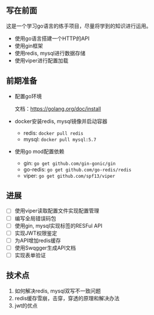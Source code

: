 ## 写在前面

这是一个学习go语言的练手项目，尽量将学到的知识进行运用。

- 使用go语言搭建一个HTTP的API
- 使用gin框架
- 使用redis, mysql进行数据存储
- 使用viper进行配置加载

## 前期准备
- 配置go环境

  文档：https://golang.org/doc/install

- docker安装redis, mysql镜像并启动容器
  - redis: `docker pull redis`
  - mysql: `docker pull mysql:5.7`

- 使用go mod配置依赖
  - gin: `go get github.com/gin-gonic/gin`
  - go-redis: `go get github.com/go-redis/redis`
  - viper: `go get github.com/spf13/viper`

## 进展
- [ ] 使用viper读取配置文件实现配置管理
- [ ] 编写全局错误码包
- [ ] 使用gin, mysql实现标签的RESFul API
- [ ] 实现JWT权限鉴定
- [ ] 为API增加redis缓存
- [ ] 使用Swqgger生成API文档
- [ ] 实现表单验证

## 技术点
1. 如何解决redis, mysql双写不一致问题
2. redis缓存雪崩，击穿，穿透的原理和解决办法
3. jwt的优点


